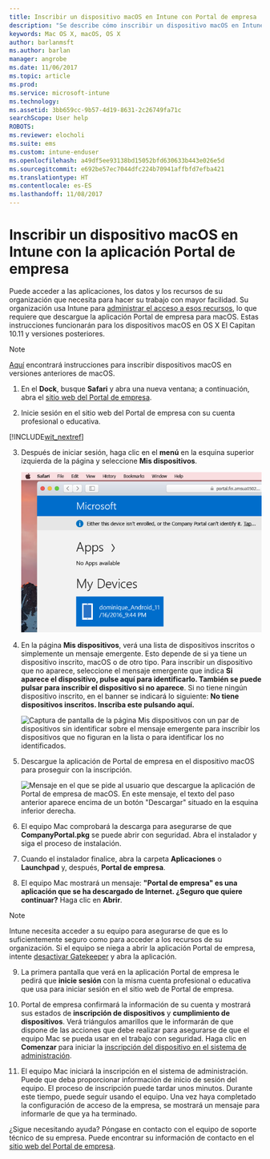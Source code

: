 ```yaml
---
title: Inscribir un dispositivo macOS en Intune con Portal de empresa | Microsoft Docs
description: "Se describe cómo inscribir un dispositivo macOS en Intune con la aplicación Portal de empresa."
keywords: Mac OS X, macOS, OS X
author: barlanmsft
ms.author: barlan
manager: angrobe
ms.date: 11/06/2017
ms.topic: article
ms.prod: 
ms.service: microsoft-intune
ms.technology: 
ms.assetid: 3bb659cc-9b57-4d19-8631-2c26749fa71c
searchScope: User help
ROBOTS: 
ms.reviewer: elocholi
ms.suite: ems
ms.custom: intune-enduser
ms.openlocfilehash: a49df5ee93138bd15052bfd630633b443e026e5d
ms.sourcegitcommit: e692be57ec7044dfc224b70941affbfd7efba421
ms.translationtype: HT
ms.contentlocale: es-ES
ms.lasthandoff: 11/08/2017
---
```

# <a name="enroll-your-macos-device-in-intune-with-the-company-portal-app"></a>Inscribir un dispositivo macOS en Intune con la aplicación Portal de empresa

Puede acceder a las aplicaciones, los datos y los recursos de su organización que necesita para hacer su trabajo con mayor facilidad. Su organización usa Intune para [administrar el acceso a esos recursos](what-happens-if-you-install-the-Company-Portal-app-and-enroll-your-device-in-intune-macos.md), lo que requiere que descargue la aplicación Portal de empresa para macOS. Estas instrucciones funcionarán para los dispositivos macOS en OS X El Capitan 10.11 y versiones posteriores.

> [!NOTE]
> [Aquí](enroll-your-device-in-intune-macos-legacy.md) encontrará instrucciones para inscribir dispositivos macOS en versiones anteriores de macOS.

1. En el __Dock__, busque __Safari__ y abra una nueva ventana; a continuación, abra el [sitio web del Portal de empresa](https://portal.manage.microsoft.com).

2. Inicie sesión en el sitio web del Portal de empresa con su cuenta profesional o educativa.

[!INCLUDE[wit_nextref](includes/end-user-password-guidance.md)]

3. Después de iniciar sesión, haga clic en el **menú** en la esquina superior izquierda de la página y seleccione **Mis dispositivos**.

   ![Captura de pantalla de la página de inicio del portal web en la que se muestra que aún no se puede instalar ninguna aplicación, con un botón Mis dispositivos debajo.](./media/macOS_enroll_001_landing_page.png)

4. En la página __Mis dispositivos__, verá una lista de dispositivos inscritos o simplemente un mensaje emergente. Esto depende de si ya tiene un dispositivo inscrito, macOS o de otro tipo. Para inscribir un dispositivo que no aparece, seleccione el mensaje emergente que indica __Si aparece el dispositivo, pulse aquí para identificarlo. También se puede pulsar para inscribir el dispositivo si no aparece__. Si no tiene ningún dispositivo inscrito, en el banner se indicará lo siguiente: **No tiene dispositivos inscritos. Inscriba este pulsando aquí.**

    ![Captura de pantalla de la página Mis dispositivos con un par de dispositivos sin identificar sobre el mensaje emergente para inscribir los dispositivos que no figuran en la lista o para identificar los no identificados.](./media/macOS_enroll_002_tap_here_banner.png)

5. Descargue la aplicación de Portal de empresa en el dispositivo macOS para proseguir con la inscripción.

    ![Mensaje en el que se pide al usuario que descargue la aplicación de Portal de empresa de macOS. En este mensaje, el texto del paso anterior aparece encima de un botón "Descargar" situado en la esquina inferior derecha.](./media/macOS_enroll_IWP_CP_app_notice.png)

6. El equipo Mac comprobará la descarga para asegurarse de que **CompanyPortal.pkg** se puede abrir con seguridad. Abra el instalador y siga el proceso de instalación.

7. Cuando el instalador finalice, abra la carpeta **Aplicaciones** o **Launchpad** y, después, **Portal de empresa**.

8. El equipo Mac mostrará un mensaje: **"Portal de empresa" es una aplicación que se ha descargado de Internet. ¿Seguro que quiere continuar?** Haga clic en **Abrir**.

  > [!NOTE]
  > Intune necesita acceder a su equipo para asegurarse de que es lo suficientemente seguro como para acceder a los recursos de su organización. Si el equipo se niega a abrir la aplicación Portal de empresa, intente [desactivar Gatekeeper](https://support.apple.com/HT202491) y abra la aplicación.

9. La primera pantalla que verá en la aplicación Portal de empresa le pedirá que **inicie sesión** con la misma cuenta profesional o educativa que usa para iniciar sesión en el sitio web de Portal de empresa.

10. Portal de empresa confirmará la información de su cuenta y mostrará sus estados de **inscripción de dispositivos** y **cumplimiento de dispositivos**. Verá triángulos amarillos que le informarán de que dispone de las acciones que debe realizar para asegurarse de que el equipo Mac se pueda usar en el trabajo con seguridad. Haga clic en **Comenzar** para iniciar la [inscripción del dispositivo en el sistema de administración](what-info-can-your-company-see-when-you-enroll-your-device-in-intune.md).

11. El equipo Mac iniciará la inscripción en el sistema de administración. Puede que deba proporcionar información de inicio de sesión del equipo. El proceso de inscripción puede tardar unos minutos. Durante este tiempo, puede seguir usando el equipo. Una vez haya completado la configuración de acceso de la empresa, se mostrará un mensaje para informarle de que ya ha terminado.

¿Sigue necesitando ayuda? Póngase en contacto con el equipo de soporte técnico de su empresa. Puede encontrar su información de contacto en el [sitio web del Portal de empresa](https://portal.manage.microsoft.com).
